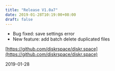 ```yaml
---
title: "Release V1.0a7"
date: 2019-01-28T10:19:00+08:00
draft: false
---
```


* Bug fixed: save settings error
* New feature: add batch delete duplicated files

[https://github.com/diskrspace/diskr.space](https://github.com/diskrspace/diskr.space)

2019-01-28

